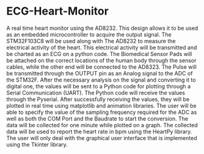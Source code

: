 # ECG-Heart-Monitor
A real time heart monitor using the AD8232. This design allows it to be used as an embedded microcontroller to acquire the output signal. The STM32F103C8 will be used along with The AD8232 to measure the electrical activity of the heart. This electrical activity will be transmitted and be charted as an ECG on a python code.
The Biomedical Sensor Pads will be attached on the correct locations of the human body through the sensor cables, while the other end will be connected to the AD8323. The Pulse will be transmitted through the OUTPUT pin as an Analog signal to the ADC of the STM32F. After the necessary analysis on the signal and converting it to digital one, the values will be sent to a Python code for plotting through a Serial Communication (UART). The Python code will receive the values through the Pyserial. After successfully receiving the values, they will be plotted in real time using matplotlib and animation libraries.
The user will be able to specify the value of the sampling frequency required for the ADC as well as both the COM Port and the Baudrate to start the conversion. The data will be collected for one minute while plotted on a graph. The collected data will be used to report the heart rate in bpm using the HeartPy library. The user will only deal with the graphical user interface that is implemented using the Tkinter library.
